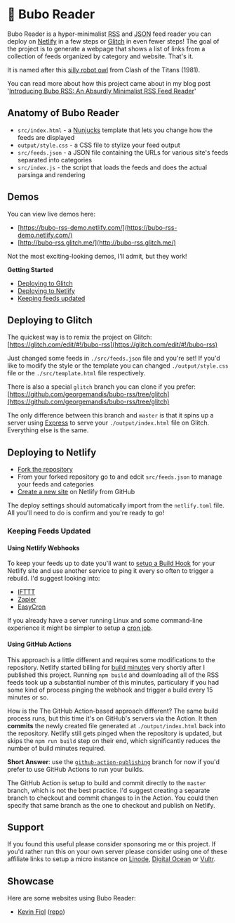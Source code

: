 # 🦉 Bubo Reader

Bubo Reader is a hyper-minimalist <acronym title="Really Simple Syndication">RSS</acronym> and <acronym title="JavaScript Object Notation">JSON</acronym> feed reader you can deploy on [Netlify](https://netlify.com) in a few steps or [Glitch](https://glitch.com) in even fewer steps! The goal of the project is to generate a webpage that shows a list of links from a collection of feeds organized by category and website. That's it.

It is named after this [silly robot owl](https://www.youtube.com/watch?v=MYSeCfo9-NI) from Clash of the Titans (1981).

You can read more about how this project came about in my blog post '[Introducing Bubo RSS: An Absurdly Minimalist RSS Feed Reader](https://george.mand.is/2019/11/introducing-bubo-rss-an-absurdly-minimalist-rss-feed-reader/)'

## Anatomy of Bubo Reader

- `src/index.html` - a [Nunjucks](https://mozilla.github.io/nunjucks/) template that lets you change how the feeds are displayed
- `output/style.css` - a CSS file to stylize your feed output
- `src/feeds.json` - a JSON file containing the URLs for various site's feeds separated into categories
- `src/index.js` - the script that loads the feeds and does the actual parsinga and rendering

## Demos

You can view live demos here:

- [https://bubo-rss-demo.netlify.com/](https://bubo-rss-demo.netlify.com/)
- [http://bubo-rss.glitch.me/](http://bubo-rss.glitch.me/)

Not the most exciting-looking demos, I'll admit, but they work!

**Getting Started**

- [Deploying to Glitch](#glitch)
- [Deploying to Netlify](#netlify)
- [Keeping feeds updated](#updated)


<a id="glitch"></a>
## Deploying to Glitch

The quickest way is to remix the project on Glitch:
[https://glitch.com/edit/#!/bubo-rss](https://glitch.com/edit/#!/bubo-rss)

Just changed some feeds in `./src/feeds.json` file and you're set! If you'd like to modify the style or the template you can changed `./output/style.css` file or the `./src/template.html` file respectively.

There is also a special `glitch` branch you can clone if you prefer:
[https://github.com/georgemandis/bubo-rss/tree/glitch](https://github.com/georgemandis/bubo-rss/tree/glitch)

The only difference between this branch and `master` is that it spins up a server using [Express](https://expressjs.com/) to serve your `./output/index.html` file on Glitch. Everything else is the same.

<a id="netlify"></a>
## Deploying to Netlify

- [Fork the repository](https://github.com/georgemandis/bubo-rss/fork)
- From your forked repository go to and edcit `src/feeds.json` to manage your feeds and categories
- [Create a new site](https://app.netlify.com/start) on Netlify from GitHub 

The deploy settings should automatically import from the `netlify.toml` file. All you'll need to do is confirm and you're ready to go!

<a id="updated"></a>
### Keeping Feeds Updated

#### Using Netlify Webhooks

To keep your feeds up to date you'll want to [setup a Build Hook](https://www.netlify.com/docs/webhooks/#incoming-webhooks) for your Netlify site and use another service to ping it every so often to trigger a rebuild. I'd suggest looking into:

- [IFTTT](https://ifttt.com/)
- [Zapier](https://zapier.com/)
- [EasyCron](https://www.easycron.com/)

If you already have a server running Linux and some command-line experience it might be simpler to setup a [cron job](https://en.wikipedia.org/wiki/Cron). 

#### Using GitHub Actions

This approach is a little different and requires some modifications to the repository. Netlify started billing for [build minutes](https://www.netlify.com/pricing/faq/) very shortly after I published this project. Running `npm build` and downloading all of the RSS feeds took up a substantial number of this minutes, particulary if you had some kind of process pinging the webhook and trigger a build every 15 minutes or so.

How is the The GitHub Action-based approach different? The same build process runs, but this time it's on GitHub's servers via the Action. It then **commits** the newly created file generated at `./output/index.html` back into the repository. Netlify still gets pinged when the repository is updated, but skips the `npm run build` step on their end, which significantly reduces the number of build minutes required.

**Short Answer**: use the [`github-action-publishing`](https://github.com/georgemandis/bubo-rss/tree/github-action-publishing) branch for now if you'd prefer to use GitHub Actions to run your builds. 

The GitHub Action is setup to build and commit directly to the `master` branch, which is not the best practice. I'd suggest creating a separate branch to checkout and commit changes to in the Action. You could then specify that same branch as the one to checkout and publish on Netlify.

## Support

If you found this useful please consider sponsoring me or this project. If you'd rather run this on your own server please consider using one of these affiliate links to setup a micro instance on [Linode](https://www.linode.com/?r=8729957ab02b50a695dcea12a5ca55570979d8b9), [Digital Ocean](https://m.do.co/c/31f58d367777) or [Vultr](https://www.vultr.com/?ref=8403978).

## Showcase

Here are some websites using Bubo Reader:
- [Kevin Fiol](https://kevinfiol.com/reader/) ([repo](https://github.com/kevinfiol/reader))
